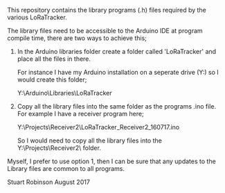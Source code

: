 This repository contains the library programs (.h) files required by the various LoRaTracker.


The library files need to be accessible to the Arduino IDE at program compile time, there are two ways
to achieve this;


1. In the Arduino libraries folder create a folder called 'LoRaTracker' and place all the files in there. 

   For instance I have my Arduino installation on a seperate drive (Y:) so I would create this folder;

   Y:\Arduino\Libraries\LoRaTracker



2. Copy all the library files into the same folder as the programs .ino file. For example I have 
   a receiver program here;

   Y:\Projects\Receiver2\LoRaTracker_Receiver2_160717.ino

   So I would need to copy all the library files into the Y:\Projects\Receiver2\ folder.



Myself, I prefer to use option 1, then I can be sure that any updates to the Library files are common
to all programs. 



Stuart Robinson
August 2017